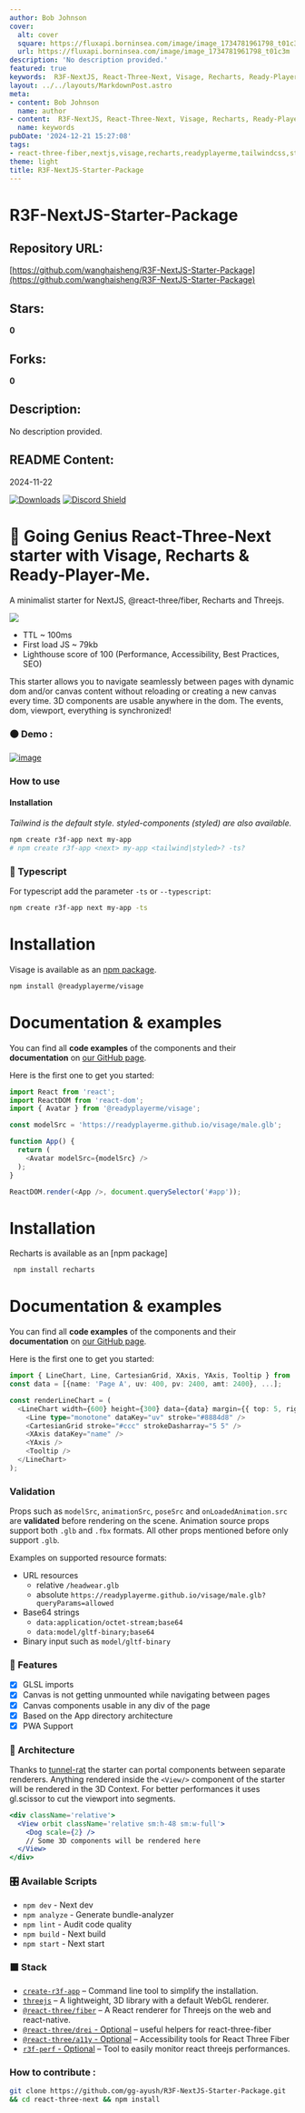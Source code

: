 ```yaml
---
author: Bob Johnson
cover:
  alt: cover
  square: https://fluxapi.borninsea.com/image/image_1734781961798_t01c3m
  url: https://fluxapi.borninsea.com/image/image_1734781961798_t01c3m
description: 'No description provided.'
featured: true
keywords:  R3F-NextJS, React-Three-Next, Visage, Recharts, Ready-Player-Me, NextJS, @react-three/fiber, TypeScript, Tailwind, styled-components, Lighthouse, Performance, Accessibility, SEO, 3D Components, Dynamic DOM, Canvas Content, Navigation, Typescript, npm Package, GitHub, Code Examples, Documentation
layout: ../../layouts/MarkdownPost.astro
meta:
- content: Bob Johnson
  name: author
- content:  R3F-NextJS, React-Three-Next, Visage, Recharts, Ready-Player-Me, NextJS, @react-three/fiber, TypeScript, Tailwind, styled-components, Lighthouse, Performance, Accessibility, SEO, 3D Components, Dynamic DOM, Canvas Content, Navigation, Typescript, npm Package, GitHub, Code Examples, Documentation
  name: keywords
pubDate: '2024-12-21 15:27:08'
tags:
- react-three-fiber,nextjs,visage,recharts,readyplayerme,tailwindcss,styled-components,typescript,javascript,nodejs,npm,performance,documentation,starter-kit
theme: light
title: R3F-NextJS-Starter-Package
---
```


# R3F-NextJS-Starter-Package

## Repository URL: 
[https://github.com/wanghaisheng/R3F-NextJS-Starter-Package](https://github.com/wanghaisheng/R3F-NextJS-Starter-Package)

## Stars: 
**0**

## Forks: 
**0**

## Description: 
No description provided.

## README Content: 
2024-11-22

[![Downloads](https://img.shields.io/npm/dt/create-r3f-app.svg?style=flat&colorA=000000&colorB=000000)](https://www.npmjs.com/package/create-r3f-app) [![Discord Shield](https://img.shields.io/discord/740090768164651008?style=flat&colorA=000000&colorB=000000&label=discord&logo=discord&logoColor=ffffff)](https://discord.gg/ZZjjNvJ)

# :japanese_castle: Going Genius React-Three-Next starter with Visage, Recharts & Ready-Player-Me.

A minimalist starter for NextJS, @react-three/fiber, Recharts and Threejs.

![](https://user-images.githubusercontent.com/2223602/192515435-a3d2c1bb-b79a-428e-92e5-f44c97a54bf7.jpg)

- TTL ~ 100ms
- First load JS ~ 79kb
- Lighthouse score of 100 (Performance, Accessibility, Best Practices, SEO)

This starter allows you to navigate seamlessly between pages with dynamic dom and/or canvas content without reloading or creating a new canvas every time. 3D components are usable anywhere in the dom. The events, dom, viewport, everything is synchronized!

### ⚫ Demo :

[![image](https://user-images.githubusercontent.com/15867665/231395343-fd4770e3-0e39-4f5c-ac30-71d823a9ef1c.png)]()

### How to use

#### Installation

_Tailwind is the default style. styled-components (styled) are also available._

```sh
npm create r3f-app next my-app
# npm create r3f-app <next> my-app <tailwind|styled>? -ts?
```

### :passport_control: Typescript

For typescript add the parameter `-ts` or `--typescript`:

```sh
npm create r3f-app next my-app -ts
```
# Installation

Visage is available as an [npm package](https://www.npmjs.com/package/@readyplayerme/visage).
```sh
npm install @readyplayerme/visage
```

# Documentation & examples

You can find all **code examples** of the components and their **documentation** on [our GitHub page](https://readyplayerme.github.io/visage/).

Here is the first one to get you started:
```typescript jsx
import React from 'react';
import ReactDOM from 'react-dom';
import { Avatar } from '@readyplayerme/visage';

const modelSrc = 'https://readyplayerme.github.io/visage/male.glb';

function App() {
  return (
    <Avatar modelSrc={modelSrc} />
  );
}

ReactDOM.render(<App />, document.querySelector('#app'));
```
# Installation

Recharts is available as an [npm package]
```sh
 npm install recharts
```

# Documentation & examples

You can find all **code examples** of the components and their **documentation** on [our GitHub page](https://recharts.org/en-US/guide/installation).

Here is the first one to get you started:
```typescript jsx
import { LineChart, Line, CartesianGrid, XAxis, YAxis, Tooltip } from 'recharts';
const data = [{name: 'Page A', uv: 400, pv: 2400, amt: 2400}, ...];

const renderLineChart = (
  <LineChart width={600} height={300} data={data} margin={{ top: 5, right: 20, bottom: 5, left: 0 }}>
    <Line type="monotone" dataKey="uv" stroke="#8884d8" />
    <CartesianGrid stroke="#ccc" strokeDasharray="5 5" />
    <XAxis dataKey="name" />
    <YAxis />
    <Tooltip />
  </LineChart>
);
```

### Validation
Props such as `modelSrc`, `animationSrc`, `poseSrc` and `onLoadedAnimation.src` are **validated** before rendering on the scene.
Animation source props support both `.glb` and `.fbx` formats. All other props mentioned before only support `.glb`.

Examples on supported resource formats:
* URL resources
  * relative `/headwear.glb`
  * absolute `https://readyplayerme.github.io/visage/male.glb?queryParams=allowed`
* Base64 strings
  * `data:application/octet-stream;base64`
  * `data:model/gltf-binary;base64`
* Binary input such as `model/gltf-binary`
  
### :mount_fuji: Features

- [x] GLSL imports
- [x] Canvas is not getting unmounted while navigating between pages
- [x] Canvas components usable in any div of the page
- [x] Based on the App directory architecture
- [x] PWA Support

### :bullettrain_side: Architecture

Thanks to [tunnel-rat](https://github.com/pmndrs/tunnel-rat) the starter can portal components between separate renderers. Anything rendered inside the `<View/>` component of the starter will be rendered in the 3D Context. For better performances it uses gl.scissor to cut the viewport into segments.

```jsx
<div className='relative'>
  <View orbit className='relative sm:h-48 sm:w-full'>
    <Dog scale={2} />
    // Some 3D components will be rendered here
  </View>
</div>
```

### :control_knobs: Available Scripts

- `npm dev` - Next dev
- `npm analyze` - Generate bundle-analyzer
- `npm lint` - Audit code quality
- `npm build` - Next build
- `npm start` - Next start

### ⬛ Stack

- [`create-r3f-app`](https://github.com/utsuboco/create-r3f-app) &ndash; Command line tool to simplify the installation.
- [`threejs`](https://github.com/mrdoob/three.js/) &ndash; A lightweight, 3D library with a default WebGL renderer.
- [`@react-three/fiber`](https://github.com/pmndrs/react-three-fiber) &ndash; A React renderer for Threejs on the web and react-native.
- [`@react-three/drei` - Optional](https://github.com/pmndrs/drei) &ndash; useful helpers for react-three-fiber
- [`@react-three/a11y` - Optional](https://github.com/pmndrs/react-three-a11y/) &ndash; Accessibility tools for React Three Fiber
- [`r3f-perf` - Optional](https://github.com/RenaudRohlinger/r3f-perf) &ndash; Tool to easily monitor react threejs performances.

### How to contribute :

```bash
git clone https://github.com/gg-ayush/R3F-NextJS-Starter-Package.git
&& cd react-three-next && npm install
```


